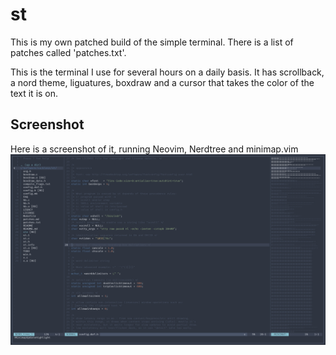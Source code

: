 # st

This is my own patched build of the simple terminal.
There is a list of patches called 'patches.txt'.

This is the terminal I use for several hours on a daily basis.
It has scrollback, a nord theme, liguatures, boxdraw and a cursor that takes the color of the text it is on.

## Screenshot

Here is a screenshot of it, running Neovim, Nerdtree and minimap.vim
![My bould of st](screenshot.png)
